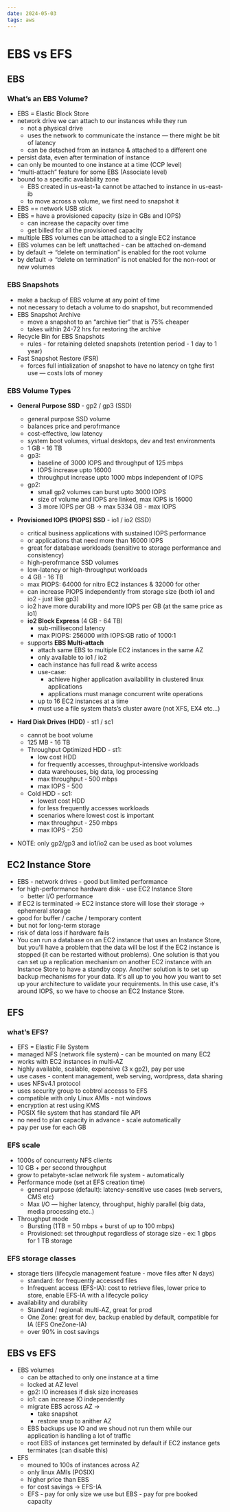 ```yaml
---
date: 2024-05-03
tags: aws
---
```

# EBS vs EFS

## EBS

### What’s an EBS Volume?

- EBS = Elastic Block Store
- network drive we can attach to our instances while they run
    - not a physical drive
    - uses the network to communicate the instance — there might be bit of latency
    - can be detached from an instance & attached to a different one
- persist data, even after termination of instance
- can only be mounted to one instance at a time (CCP level)
- “multi-attach” feature for some EBS (Associate level)
- bound to a specific availability zone
    - EBS created in us-east-1a cannot be attached to instance in us-east-ib
    - to move across a volume, we first need to snapshot it
- EBS == network USB stick
- EBS = have a provisioned capacity (size in GBs and IOPS)
    - can increase the capacity over time
    - get billed for all the provisioned capacity
- multiple EBS volumes can be attached to a single EC2 instance
- EBS volumes can be left unattached - can be attached on-demand
- by default → “delete on termination” is enabled for the root volume
- by default → “delete on termination” is not enabled for the non-root or new volumes

### EBS Snapshots

- make a backup of EBS volume at any point of time
- not necessary to detach a volume to do snapshot, but recommended
- EBS Snapshot Archive
    - move a snapshot to an “archive tier” that is 75% cheaper
    - takes within 24-72 hrs for restoring the archive
- Recycle Bin for EBS Snapshots
    - rules - for retaining deleted snapshots (retention period - 1 day to 1 year)
- Fast Snapshot Restore (FSR)
    - forces full intialization of snapshot to have no latency on tghe first use — costs lots of money

### EBS Volume Types

- **General Purpose SSD** - gp2 / gp3 (SSD)
    
    - general purpose SSD volume
    - balances price and perofrmance
    - cost-effective, low latency
    - system boot volumes, virtual desktops, dev and test environments
    - 1 GB - 16 TB
    - gp3:
        - baseline of 3000 IOPS and throughput of 125 mbps
        - IOPS increase upto 16000
        - throughput increase upto 1000 mbps independent of IOPS
    - gp2:
        - small gp2 volumes can burst upto 3000 IOPS
        - size of volume and IOPS are linked, max IOPS is 16000
        - 3 more IOPS per GB → max 5334 GB - max IOPS
- **Provisioned IOPS (PIOPS) SSD** - io1 / io2 (SSD)
    
    - critical business applications with sustained IOPS performance
    - or applications that need more than 16000 IOPS
    - great for database workloads (sensitive to storage performance and consistency)
    - high-perofrmance SSD volumes
    - low-latency or high-throughput workloads
    - 4 GB - 16 TB
    - max PIOPS: 64000 for nitro EC2 instances & 32000 for other
    - can increase PIOPS independently from storage size (both io1 and io2 - just like gp3)
    - io2 have more durability and more IOPS per GB (at the same price as io1)
    - **io2 Block Express** (4 GB - 64 TB)
        - sub-millisecond latency
        - max PIOPS: 256000 with IOPS:GB ratio of 1000:1
    - supports **EBS Multi-attach**
        - attach same EBS to multiple EC2 instances in the same AZ
        - only available to io1 / io2
        - each instance has full read & write access
        - use-case:
            - achieve higher application availability in clustered linux applications
            - applications must manage concurrent write operations
        - up to 16 EC2 instances at a time
        - must use a file system thats’s cluster aware (not XFS, EX4 etc…)
- **Hard Disk Drives (HDD)** - st1 / sc1
    
    - cannot be boot volume
    - 125 MB - 16 TB
    - Throughput Optimized HDD - st1:
        - low cost HDD
        - for frequently accesses, throughput-intensive workloads
        - data warehouses, big data, log processing
        - max throughput - 500 mbps
        - max IOPS - 500
    - Cold HDD - sc1:
        - lowest cost HDD
        - for less frequently accesses workloads
        - scenarios where lowest cost is important
        - max throughput - 250 mbps
        - max IOPS - 250
- NOTE: only gp2/gp3 and io1/io2 can be used as boot volumes
    

## EC2 Instance Store

- EBS - network drives - good but limited performance
- for high-performance hardware disk - use EC2 Instance Store
    - better I/O performance
- if EC2 is terminated → EC2 instance store will lose their storage → ephemeral storage
- good for buffer / cache / temporary content
- but not for long-term storage
- risk of data loss if hardware fails
- You can run a database on an EC2 instance that uses an Instance Store, but you'll have a problem that the data will be lost if the EC2 instance is stopped (it can be restarted without problems). One solution is that you can set up a replication mechanism on another EC2 instance with an Instance Store to have a standby copy. Another solution is to set up backup mechanisms for your data. It's all up to you how you want to set up your architecture to validate your requirements. In this use case, it's around IOPS, so we have to choose an EC2 Instance Store.

## EFS

### what’s EFS?

- EFS = Elastic File System
- managed NFS (network file system) - can be mounted on many EC2
- works with EC2 instances in multi-AZ
- highly available, scalable, expensive (3 x gp2), pay per use
- use cases - content management, web serving, wordpress, data sharing
- uses NFSv4.1 protocol
- uses security group to cobtrol accesss to EFS
- compatible with only Linux AMIs - not windows
- encryption at rest using KMS
- POSIX file system that has standard file API
- no need to plan capacity in advance - scale automatically
- pay per use for each GB

### EFS scale

- 1000s of concurrenty NFS clients
- 10 GB + per second throughput
- grow to petabyte-sclae network file system - automatically
- Performance mode (set at EFS creation time)
    - general purpose (default): latency-sensitive use cases (web servers, CMS etc)
    - Max I/O — higher latency, throughput, highly parallel (big data, media processing etc..)
- Throughput mode
    - Bursting (1TB = 50 mbps + burst of up to 100 mbps)
    - Provisioned: set throughput regardless of storage size - ex: 1 gbps for 1 TB storage

### EFS storage classes

- storage tiers (lifecycle management feature - move files after N days)
    - standard: for frequently accessed files
    - Infrequent access (EFS-IA): cost to retrieve files, lower price to store, enable EFS-IA with a lifecycle policy
- availability and durability
    - Standard / regional: multi-AZ, great for prod
    - One Zone: great for dev, backup enabled by default, compatible for IA (EFS OneZone-IA)
    - over 90% in cost savings

## EBS vs EFS

- EBS volumes
    - can be attached to only one instance at a time
    - locked at AZ level
    - gp2: IO increases if disk size increases
    - io1: can increase IO independently
    - migrate EBS across AZ →
        - take snapshot
        - restore snap to anither AZ
    - EBS backups use IO and we shoud not run them while our application is handling a lot of traffic
    - root EBS of instances get terminated by default if EC2 instance gets terminates (can disable this)
- EFS
    - mouned to 100s of instances across AZ
    - only linux AMIs (POSIX)
    - higher price than EBS
    - for cost savings → EFS-IA
    - EFS - pay for only size we use but EBS - pay for pre booked capacity